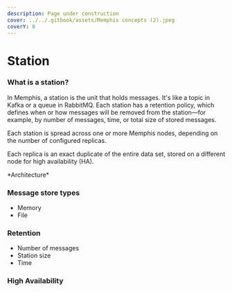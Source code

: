 ```yaml
---
description: Page under construction
cover: ../../.gitbook/assets/Memphis concepts (2).jpeg
coverY: 0
---
```


# Station

### What is a station?

In Memphis, a station is the unit that holds messages. It's like a topic in Kafka or a queue in RabbitMQ. Each station has a retention policy, which defines when or how messages will be removed from the station—for example, by number of messages, time, or total size of stored messages.

Each station is spread across one or more Memphis nodes, depending on the number of configured replicas.

Each replica is an exact duplicate of the entire data set, stored on a different node for high availability (HA).

\*Architecture\*

### Message store types

* Memory
* File

### Retention

* Number of messages
* Station size
* Time

### High Availability



